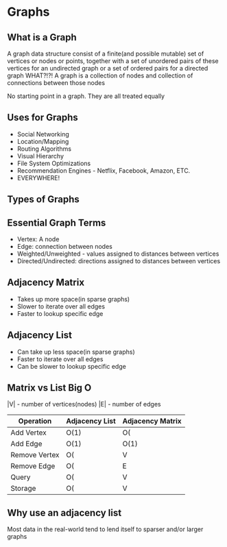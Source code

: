 # Graphs

## What is a Graph

A graph data structure consist of a finite(and possible mutable) set of vertices or nodes or points, together with a set of unordered pairs of these vertices for an undirected graph or a set of ordered pairs for a directed graph
WHAT?!?!
A graph is a collection of nodes and collection of connections between those nodes

No starting point in a graph. They are all treated equally

## Uses for Graphs

- Social Networking
- Location/Mapping
- Routing Algorithms
- Visual Hierarchy
- File System Optimizations
- Recommendation Engines - Netflix, Facebook, Amazon, ETC.
- EVERYWHERE!

## **Types of Graphs**

## Essential Graph Terms

- Vertex: A node
- Edge: connection between nodes
- Weighted/Unweighted - values assigned to distances between vertices
- Directed/Undirected: directions assigned to distances between vertices

## Adjacency Matrix

- Takes up more space(in sparse graphs)
- Slower to iterate over all edges
- Faster to lookup specific edge

## Adjacency List

- Can take up less space(in sparse graphs)
- Faster to iterate over all edges
- Can be slower to lookup specific edge

## Matrix vs List Big O

|V| - number of vertices(nodes)
|E| - number of edges

| Operation     | Adjacency List | Adjacency Matrix |
|---------------|----------------|------------------|
| Add Vertex    | O(1)           | O(|V^2|)         |
| Add Edge      | O(1)           | O(1)             |
| Remove Vertex | O(|V|+|E|)     | O(|V^2|)         |
| Remove Edge   | O(|E|)         | O(1)             |
| Query         | O(|V|+|E|)     | O(1)             |
| Storage       | O(|V|+|E|)     | O(|V^2|)         |

## Why use an adjacency list

Most data in the real-world tend to lend itself to sparser and/or larger graphs